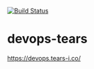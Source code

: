 [![Build Status](https://travis-ci.org/s1rc0/devops-tears.svg?branch=master)](https://travis-ci.org/s1rc0/devops-tears)
# devops-tears
https://devops.tears-i.co/
